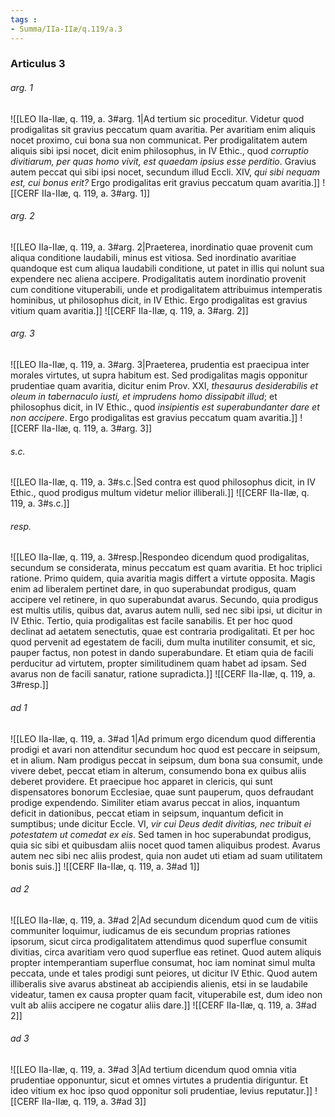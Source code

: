 ```yaml
---
tags : 
- Summa/IIa-IIæ/q.119/a.3
---
```


### Articulus 3

###### arg. 1
![[LEO IIa-IIæ, q. 119, a. 3#arg. 1|Ad tertium sic proceditur. Videtur quod prodigalitas sit gravius peccatum quam avaritia. Per avaritiam enim aliquis nocet proximo, cui bona sua non communicat. Per prodigalitatem autem aliquis sibi ipsi nocet, dicit enim philosophus, in IV Ethic., quod *corruptio divitiarum, per quas homo vivit, est quaedam ipsius esse perditio*. Gravius autem peccat qui sibi ipsi nocet, secundum illud Eccli. XIV, *qui sibi nequam est, cui bonus erit?* Ergo prodigalitas erit gravius peccatum quam avaritia.]]
![[CERF IIa-IIæ, q. 119, a. 3#arg. 1]]

###### arg. 2
![[LEO IIa-IIæ, q. 119, a. 3#arg. 2|Praeterea, inordinatio quae provenit cum aliqua conditione laudabili, minus est vitiosa. Sed inordinatio avaritiae quandoque est cum aliqua laudabili conditione, ut patet in illis qui nolunt sua expendere nec aliena accipere. Prodigalitatis autem inordinatio provenit cum conditione vituperabili, unde et prodigalitatem attribuimus intemperatis hominibus, ut philosophus dicit, in IV Ethic. Ergo prodigalitas est gravius vitium quam avaritia.]]
![[CERF IIa-IIæ, q. 119, a. 3#arg. 2]]

###### arg. 3
![[LEO IIa-IIæ, q. 119, a. 3#arg. 3|Praeterea, prudentia est praecipua inter morales virtutes, ut supra habitum est. Sed prodigalitas magis opponitur prudentiae quam avaritia, dicitur enim Prov. XXI, *thesaurus desiderabilis et oleum in tabernaculo iusti, et imprudens homo dissipabit illud*; et philosophus dicit, in IV Ethic., quod *insipientis est superabundanter dare et non accipere*. Ergo prodigalitas est gravius peccatum quam avaritia.]]
![[CERF IIa-IIæ, q. 119, a. 3#arg. 3]]

###### s.c.
![[LEO IIa-IIæ, q. 119, a. 3#s.c.|Sed contra est quod philosophus dicit, in IV Ethic., quod prodigus multum videtur melior illiberali.]]
![[CERF IIa-IIæ, q. 119, a. 3#s.c.]]

###### resp.
![[LEO IIa-IIæ, q. 119, a. 3#resp.|Respondeo dicendum quod prodigalitas, secundum se considerata, minus peccatum est quam avaritia. Et hoc triplici ratione. Primo quidem, quia avaritia magis differt a virtute opposita. Magis enim ad liberalem pertinet dare, in quo superabundat prodigus, quam accipere vel retinere, in quo superabundat avarus. Secundo, quia prodigus est multis utilis, quibus dat, avarus autem nulli, sed nec sibi ipsi, ut dicitur in IV Ethic. Tertio, quia prodigalitas est facile sanabilis. Et per hoc quod declinat ad aetatem senectutis, quae est contraria prodigalitati. Et per hoc quod pervenit ad egestatem de facili, dum multa inutiliter consumit, et sic, pauper factus, non potest in dando superabundare. Et etiam quia de facili perducitur ad virtutem, propter similitudinem quam habet ad ipsam. Sed avarus non de facili sanatur, ratione supradicta.]]
![[CERF IIa-IIæ, q. 119, a. 3#resp.]]

###### ad 1
![[LEO IIa-IIæ, q. 119, a. 3#ad 1|Ad primum ergo dicendum quod differentia prodigi et avari non attenditur secundum hoc quod est peccare in seipsum, et in alium. Nam prodigus peccat in seipsum, dum bona sua consumit, unde vivere debet, peccat etiam in alterum, consumendo bona ex quibus aliis deberet providere. Et praecipue hoc apparet in clericis, qui sunt dispensatores bonorum Ecclesiae, quae sunt pauperum, quos defraudant prodige expendendo. Similiter etiam avarus peccat in alios, inquantum deficit in dationibus, peccat etiam in seipsum, inquantum deficit in sumptibus; unde dicitur Eccle. VI, *vir cui Deus dedit divitias, nec tribuit ei potestatem ut comedat ex eis*. Sed tamen in hoc superabundat prodigus, quia sic sibi et quibusdam aliis nocet quod tamen aliquibus prodest. Avarus autem nec sibi nec aliis prodest, quia non audet uti etiam ad suam utilitatem bonis suis.]]
![[CERF IIa-IIæ, q. 119, a. 3#ad 1]]

###### ad 2
![[LEO IIa-IIæ, q. 119, a. 3#ad 2|Ad secundum dicendum quod cum de vitiis communiter loquimur, iudicamus de eis secundum proprias rationes ipsorum, sicut circa prodigalitatem attendimus quod superflue consumit divitias, circa avaritiam vero quod superflue eas retinet. Quod autem aliquis propter intemperantiam superflue consumat, hoc iam nominat simul multa peccata, unde et tales prodigi sunt peiores, ut dicitur IV Ethic. Quod autem illiberalis sive avarus abstineat ab accipiendis alienis, etsi in se laudabile videatur, tamen ex causa propter quam facit, vituperabile est, dum ideo non vult ab aliis accipere ne cogatur aliis dare.]]
![[CERF IIa-IIæ, q. 119, a. 3#ad 2]]

###### ad 3
![[LEO IIa-IIæ, q. 119, a. 3#ad 3|Ad tertium dicendum quod omnia vitia prudentiae opponuntur, sicut et omnes virtutes a prudentia diriguntur. Et ideo vitium ex hoc ipso quod opponitur soli prudentiae, levius reputatur.]]
![[CERF IIa-IIæ, q. 119, a. 3#ad 3]]

